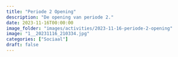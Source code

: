 ```yaml
---
title: "Periode 2 Opening"
description: "De opening van periode 2."
date: 2023-11-16T00:00:00
image_folder: "images/activities/2023-11-16-periode-2-opening"
image: "1__20231116_210334.jpg"
categories: ["Sociaal"]
draft: false
---
```


